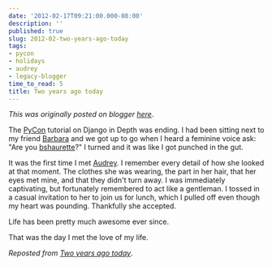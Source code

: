```yaml
---
date: '2012-02-17T09:21:00.000-08:00'
description: ''
published: true
slug: 2012-02-two-years-ago-today
tags:
- pycon
- holidays
- audrey
- legacy-blogger
time_to_read: 5
title: Two years ago today
---
```


*This was originally posted on blogger [here](https://pydanny.blogspot.com/2012/02/two-years-ago-today.html)*.

The [PyCon](https://us.pycon.org) tutorial on Django in Depth was ending. I had been sitting next to my friend [Barbara](https://djangrrl.com/) and we got up to go when I heard a feminine voice ask: "Are you [bshaurette](https://twitter.com/bshaurette)?" I turned and it was like I got punched in the gut.

It was the first time I met [Audrey](https://audreymroy.com). I remember every detail of how she looked at that moment. The clothes she was wearing, the part in her hair, that her eyes met mine, and that they didn't turn away. I was immediately captivating, but fortunately remembered to act like a gentleman. I tossed in a casual invitation to her to join us for lunch, which I pulled off even though my heart was pounding. Thankfully she accepted.

Life has been pretty much awesome ever since.

That was the day I met the love of my life.

<i>Reposted from [Two years ago today](https://pydanny.github.com/two-years-ago-today.html)</i>.